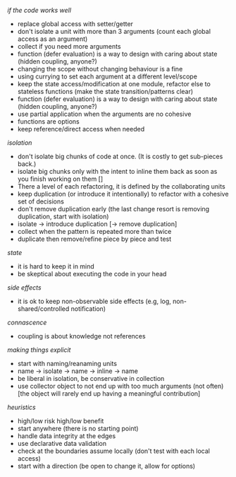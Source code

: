 *if the code works well*
- replace global access with setter/getter
- don't isolate a unit with more than 3 arguments (count each global access as an argument)
- collect if you need more arguments
- function (defer evaluation) is a way to design with caring about state  (hidden coupling, anyone?)
- changing the scope without changing behaviour is a fine
- using currying to set each argument at a different level/scope
- keep the state access/modification at one module, refactor else to stateless functions (make the state transition/patterns clear)
- function (defer evaluation) is a way to design with caring about state  (hidden coupling, anyone?)
- use partial application when the arguments are no cohesive
- functions are options
- keep reference/direct access when needed

*isolation*
- don't isolate big chunks of code at once. (It is costly to get sub-pieces back.)
- isolate big chunks only with the intent to inline them back as soon as you finish working on them []
- There a level of each refactoring, it is defined by the collaborating units
- keep duplication (or introduce it intentionally) to refactor with a cohesive set of decisions
- don't remove duplication early (the last change resort is removing duplication, start with isolation)
- isolate -> introduce duplication [-> remove duplication]
- collect when the pattern is repeated more than twice
- duplicate then remove/refine piece by piece and test

*state*
- it is hard to keep it in mind
- be skeptical about executing the code in your head

*side effects*
- it is ok to keep non-observable side effects (e.g, log, non-shared/controlled notification)

*connascence*
- coupling is about knowledge not references

*making things explicit*
- start with naming/reanaming units
- name -> isolate -> name -> inline -> name
- be liberal in isolation, be conservative in collection
- use collector object to not end up with too much arguments (not often) [the object will rarely end up having a meaningful contribution]

*heuristics*
- high/low risk high/low benefit
- start anywhere (there is no starting point)
- handle data integrity at the edges
- use declarative data validation
- check at the boundaries assume locally (don't test with each local access)
- start with a direction (be open to change it, allow for options)

